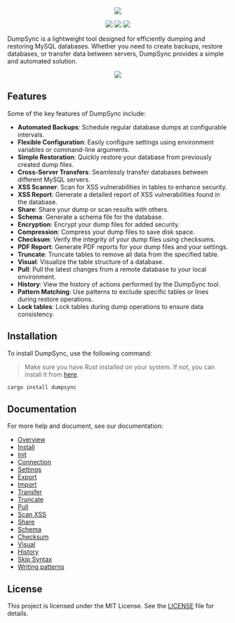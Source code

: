 <div align='center'>
<img src='https://i.imgur.com/DTR2L2Y.png'/>
<p></p>
</div>

<div align='center'>
<img src='https://img.shields.io/crates/v/dumpsync?style=for-the-badge&logo=rust'/>
<img src='https://img.shields.io/crates/l/dumpsync?style=for-the-badge'/>
<img src='https://img.shields.io/crates/d/dumpsync?style=for-the-badge&logo=rust'/>
</div>

DumpSync is a lightweight tool designed for efficiently dumping and restoring MySQL databases. Whether you need to create backups, restore databases, or transfer data between servers, DumpSync provides a simple and automated solution.

<div align='center'>
<img src='https://i.imgur.com/R8VOwQB.png'>
</div>

## Features

Some of the key features of DumpSync include:

- **Automated Backups**: Schedule regular database dumps at configurable intervals.
- **Flexible Configuration**: Easily configure settings using environment variables or command-line arguments.
- **Simple Restoration**: Quickly restore your database from previously created dump files.
- **Cross-Server Transfers**: Seamlessly transfer databases between different MySQL servers.
- **XSS Scanner**: Scan for XSS vulnerabilities in tables to enhance security.
- **XSS Report**: Generate a detailed report of XSS vulnerabilities found in the database.
- **Share**: Share your dump or scan results with others.
- **Schema**: Generate a schema file for the database.
- **Encryption**: Encrypt your dump files for added security.
- **Compression**: Compress your dump files to save disk space.
- **Checksum**: Verify the integrity of your dump files using checksums.
- **PDF Report**: Generate PDF reports for your dump files and your settings.
- **Truncate**: Truncate tables to remove all data from the specified table.
- **Visual**: Visualize the table structure of a database.
- **Pull**: Pull the latest changes from a remote database to your local environment.
- **History**: View the history of actions performed by the DumpSync tool.
- **Pattern Matching**: Use patterns to exclude specific tables or lines during restore operations.
- **Lock tables**: Lock tables during dump operations to ensure data consistency.

## Installation

To install DumpSync, use the following command:

> Make sure you have Rust installed on your system. If not, you can install it from [here](https://docs.dumpsync.com/install).

```bash
cargo install dumpsync
```

## Documentation

For more help and document, see our documentation:

- [Overview](https://docs.dumpsync.com)
- [Install](https://docs.dumpsync.com/install)
- [Init](https://docs.dumpsync.com/init)
- [Connection](https://docs.dumpsync.com/connection)
- [Settings](https://docs.dumpsync.com/settings)
- [Export](https://docs.dumpsync.com/export)
- [Import](https://docs.dumpsync.com/import)
- [Transfer](https://docs.dumpsync.com/transfer)
- [Truncate](https://docs.dumpsync.com/truncate)
- [Pull](https://docs.dumpsync.com/pull)
- [Scan XSS](https://docs.dumpsync.com/scan)
- [Share](https://docs.dumpsync.com/share)
- [Schema](https://docs.dumpsync.com/schema)
- [Checksum](https://docs.dumpsync.com/checksum)
- [Visual](https://docs.dumpsync.com/visual)
- [History](https://docs.dumpsync.com/history)
- [Skip Syntax](https://docs.dumpsync.com/skip-syntax)
- [Writing patterns](https://docs.dumpsync.com/writing-patterns)

## License

This project is licensed under the MIT License. See the [LICENSE](LICENSE) file for details.
